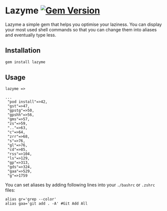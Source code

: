 # Lazyme  [![Gem Version](https://badge.fury.io/rb/lazyme.svg)](http://badge.fury.io/rb/lazyme)

Lazyme a simple gem that helps you optimise your laziness. You can display your most used shell commands so that you can change them into aliases and eventually type less.

## Installation
```bash
gem install lazyme
```

## Usage
```
lazyme =>

...
 "pod install"=>42,
 "gst"=>47,
 "gpstg"=>50,
 "gpshh"=>56,
 "gms"=>57,
 "zs"=>59,
 ".."=>63,
 "c"=>64,
 "zrr"=>68,
 "s"=>76,
 "gl"=>76,
 "cd"=>85,
 "rss"=>104,
 "ls"=>129,
 "gp"=>313,
 "gds"=>324,
 "gaa"=>529,
 "g"=>1759
```

You can set aliases by adding following lines into your `./bashrc` or `.zshrc` files:

```
alias gr='grep --color'
alias gaa='git add . -A' #Git Add All
```

